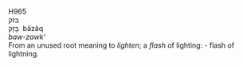 <body>
  <p>H965<br>  בּזק  <br> בָּזָק  ‎  bâzâq  <br><i>baw-zawk‘ </i><br>From an unused root meaning to <i>lighten</i>; a <i>flash</i> of lighting: - flash of lightning.<br></p>
 </body>